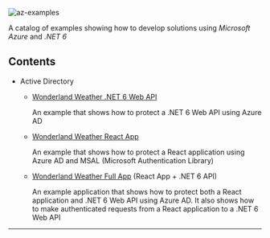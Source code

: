 ![az-examples](https://user-images.githubusercontent.com/33935506/137255461-4f9d8022-3a9b-43a3-8099-5d1eb26a1ee3.png)

A catalog of examples showing how to develop solutions using _Microsoft Azure_ and _.NET 6_

## Contents

- Active Directory
  
  - [Wonderland Weather .NET 6 Web API]

    An example that shows how to protect a .NET 6 Web API using Azure AD

  - [Wonderland Weather React App]

    An example that shows how to protect a React application using Azure AD and MSAL (Microsoft Authentication Library)

  - [Wonderland Weather Full App] (React App + .NET 6 API)

    An example application that shows how to protect both a React application and .NET 6 Web API using Azure AD. It also shows how to make authenticated requests from a React application to a .NET 6 Web API

---

[Wonderland Weather .NET 6 Web API]: https://github.com/drminnaar/azure-dotnet-examples/blob/main/active-directory/WonderlandWeatherApi/README.md
[Wonderland Weather React App]: https://github.com/drminnaar/azure-dotnet-examples/blob/main/active-directory/WonderlandWeatherApp/app/README.md
[Wonderland Weather Full App]: https://github.com/drminnaar/azure-dotnet-examples/blob/main/active-directory/WonderlandWeather/README.md
